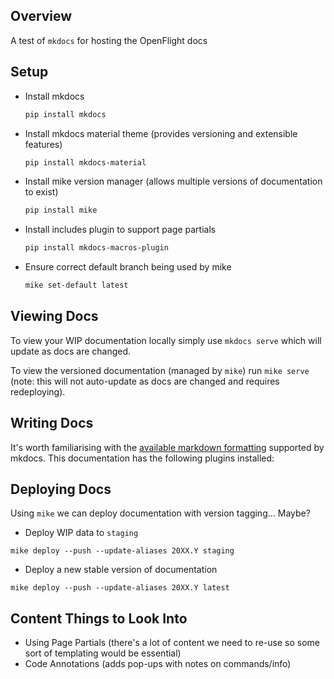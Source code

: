 ## Overview

A test of `mkdocs` for hosting the OpenFlight docs

## Setup

- Install mkdocs 
  ```bash
  pip install mkdocs
  ```
- Install mkdocs material theme (provides versioning and extensible features) 
  ```bash
  pip install mkdocs-material
  ```
- Install mike version manager (allows multiple versions of documentation to exist) 
  ```bash
  pip install mike
  ```
- Install includes plugin to support page partials
  ```bash
  pip install mkdocs-macros-plugin
  ```
- Ensure correct default branch being used by mike
  ```bash
  mike set-default latest
  ```

## Viewing Docs

To view your WIP documentation locally simply use `mkdocs serve` which will update as docs are changed. 

To view the versioned documentation (managed by `mike`) run `mike serve` (note: this will not auto-update as docs are changed and requires redeploying).

## Writing Docs

It's worth familiarising with the [available markdown formatting](https://www.mkdocs.org/user-guide/writing-your-docs/#writing-with-markdown) supported by mkdocs. This documentation has the following plugins installed:


## Deploying Docs

Using `mike` we can deploy documentation with version tagging... Maybe?

- Deploy WIP data to `staging` 
```
mike deploy --push --update-aliases 20XX.Y staging
```

- Deploy a new stable version of documentation
```
mike deploy --push --update-aliases 20XX.Y latest
```

## Content Things to Look Into

- Using Page Partials (there's a lot of content we need to re-use so some sort of templating would be essential)
- Code Annotations (adds pop-ups with notes on commands/info) 
